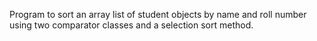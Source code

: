 Program to sort an array list of student objects by name and roll number using two comparator classes and a selection sort method.
